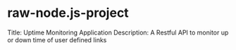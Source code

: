 # raw-node.js-project

Title: Uptime Monitoring Application
Description: A Restful API to monitor up or down time of user defined links
